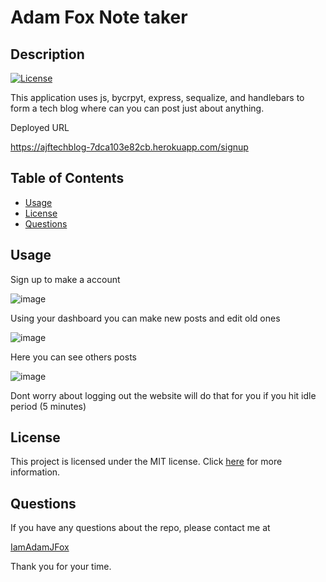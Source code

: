 # Adam Fox Note taker
  ## Description

[![License](https://img.shields.io/badge/License-MIT-blue.svg)](MIT)


This application uses js, bycrpyt, express, sequalize, and handlebars to form a tech blog where can you can post just about anything.

Deployed URL

https://ajftechblog-7dca103e82cb.herokuapp.com/signup

## Table of Contents

- [Usage](#usage)
- [License](#license)
- [Questions](#questions)



## Usage

Sign up to make a account

![image](https://github.com/IamAdamJFox/14-my-tech-blog/assets/125314107/7ed20467-bf11-4c03-9402-304de46b6b8b)

Using your dashboard you can make new posts and edit old ones

![image](https://github.com/IamAdamJFox/14-my-tech-blog/assets/125314107/e5156a83-d536-4eb2-90e8-b831f92cc610)

Here you can see others posts

![image](https://github.com/IamAdamJFox/14-my-tech-blog/assets/125314107/463b01fe-a52e-4b27-8060-7ddd186826d1)

Dont worry about logging out the website will do that for you if you hit idle period (5 minutes)

## License

This project is licensed under the MIT license. Click [here](https://lbesson.mit-license.org/) for more information.

## Questions

If you have any questions about the repo, please contact me at 

[IamAdamJFox](https://github.com/IamAdamJFox)

Thank you for your time.